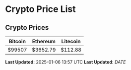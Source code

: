 # Crypto Price List

## Crypto Prices
| Bitcoin | Ethereum | Litecoin |
| ------- | -------- | -------- |
| $99507 | $3652.79 | $112.88 |
**Last Updated:** 2025-01-06 13:57 UTC
**Last Updated:** $DATE$
